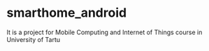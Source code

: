 # smarthome_android
It is a project for Mobile Computing and Internet of Things course in University of Tartu

